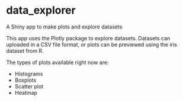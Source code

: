 # data_explorer
A Shiny app to make plots and explore datasets

This app uses the Plotly package to explore datasets. Datasets can uploaded in a CSV file format, or plots can be previewed using the iris dataset from R.

The types of plots available right now are:
- Histograms
- Boxplots
- Scatter plot
- Heatmap
